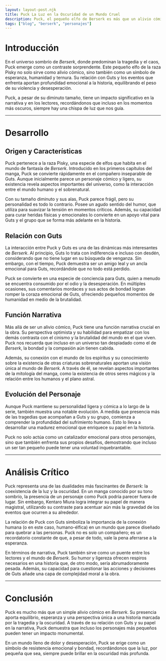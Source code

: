 ```yaml
---
layout: layout-post.njk
title: Puck La Luz en la Oscuridad de un Mundo Cruel
description: Puck, el pequeño elfo de Berserk es más que un alivio cómico; representa esperanza y humanidad en un mundo sombrío.
tags: ["blog", "berserk", "personajes"]
---
```


# Introducción

En el universo sombrío de *Berserk*, donde predominan la tragedia y el caos, Puck emerge como un contraste sorprendente. Este pequeño elfo de la raza Pisky no solo sirve como alivio cómico, sino también como un símbolo de esperanza, humanidad y ternura. Su relación con Guts y los eventos que enfrenta aportan profundidad emocional a la historia, equilibrando el peso de su violencia y desesperación. 

Puck, a pesar de su diminuto tamaño, tiene un impacto significativo en la narrativa y en los lectores, recordándonos que incluso en los momentos más oscuros, siempre hay una chispa de luz que nos guía.

---

# Desarrollo

## Origen y Características

Puck pertenece a la raza Pisky, una especie de elfos que habita en el mundo de fantasía de *Berserk*. Introducido en los primeros capítulos del manga, Puck se convierte rápidamente en el compañero inseparable de Guts. Aunque inicialmente parece un personaje cómico y ligero, su existencia revela aspectos importantes del universo, como la interacción entre el mundo humano y el sobrenatural.

Con su tamaño diminuto y sus alas, Puck parece frágil, pero su personalidad es todo lo contrario. Posee un agudo sentido del humor, que utiliza para suavizar la tensión en momentos críticos. Además, su capacidad para curar heridas físicas y emocionales lo convierte en un apoyo vital para Guts y el grupo que se forma más adelante en la historia.

## Relación con Guts

La interacción entre Puck y Guts es una de las dinámicas más interesantes de *Berserk*. Al principio, Guts lo trata con indiferencia e incluso con desdén, considerando que no tiene lugar en su búsqueda de venganza. Sin embargo, con el tiempo, Puck demuestra ser un amigo leal y un ancla emocional para Guts, recordándole que no todo está perdido.

Puck se convierte en una especie de conciencia para Guts, quien a menudo se encuentra consumido por el odio y la desesperación. En múltiples ocasiones, sus comentarios mordaces y sus actos de bondad logran romper la coraza emocional de Guts, ofreciendo pequeños momentos de humanidad en medio de la brutalidad.

## Función Narrativa

Más allá de ser un alivio cómico, Puck tiene una función narrativa crucial en la obra. Su perspectiva optimista y su habilidad para empatizar con los demás contrasta con el cinismo y la brutalidad del mundo en el que viven. Puck nos recuerda que incluso en un universo tan despiadado como el de *Berserk*, la bondad y la compasión aún tienen cabida.

Además, su conexión con el mundo de los espíritus y su conocimiento sobre la existencia de otras criaturas sobrenaturales aportan una visión única al mundo de *Berserk*. A través de él, se revelan aspectos importantes de la mitología del manga, como la existencia de otros seres mágicos y la relación entre los humanos y el plano astral.

## Evolución del Personaje

Aunque Puck mantiene su personalidad ligera y cómica a lo largo de la serie, también muestra una notable evolución. A medida que presencia más de las tragedias que acompañan a Guts y su grupo, comienza a comprender la profundidad del sufrimiento humano. Esto lo lleva a desarrollar una madurez emocional que enriquece su papel en la historia.

Puck no solo actúa como un catalizador emocional para otros personajes, sino que también enfrenta sus propios desafíos, demostrando que incluso un ser tan pequeño puede tener una voluntad inquebrantable.

---

# Análisis Crítico

Puck representa una de las dualidades más fascinantes de *Berserk*: la coexistencia de la luz y la oscuridad. En un manga conocido por su tono sombrío, la presencia de un personaje como Puck podría parecer fuera de lugar. Sin embargo, Kentaro Miura logra integrar su papel de manera magistral, utilizando su contraste para acentuar aún más la gravedad de los eventos que ocurren a su alrededor.

La relación de Puck con Guts simboliza la importancia de la conexión humana (o en este caso, humano-élfica) en un mundo que parece diseñado para quebrar a las personas. Puck no es solo un compañero; es un recordatorio constante de que, a pesar de todo, vale la pena aferrarse a la esperanza.

En términos de narrativa, Puck también sirve como un puente entre los lectores y el mundo de *Berserk*. Su humor y ligereza ofrecen respiros necesarios en una historia que, de otro modo, sería abrumadoramente pesada. Además, su capacidad para cuestionar las acciones y decisiones de Guts añade una capa de complejidad moral a la obra.

---

# Conclusión

Puck es mucho más que un simple alivio cómico en *Berserk*. Su presencia aporta equilibrio, esperanza y una perspectiva única a una historia marcada por la tragedia y la oscuridad. A través de su relación con Guts y su papel en la narrativa, Puck demuestra que incluso los personajes más pequeños pueden tener un impacto monumental.

En un mundo lleno de dolor y desesperación, Puck se erige como un símbolo de resistencia emocional y bondad, recordándonos que la luz, por pequeña que sea, siempre puede brillar en la oscuridad más profunda.
